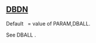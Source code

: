 ## [DBDN](https://nexus.hexagon.com/documentationcenter/bundle/MSC_Nastran_2022.4/page/Nastran_Combined_Book/qrg/parameters/TOC.DBDN.xhtml)

Default    = value of PARAM,DBALL.

See  DBALL .

